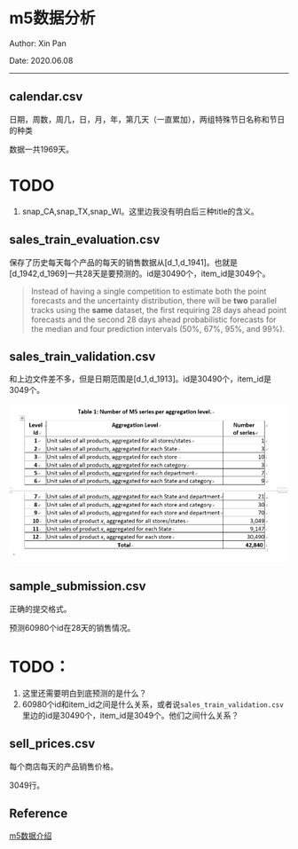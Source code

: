 # m5数据分析

Author: Xin Pan

Date: 2020.06.08

---

## calendar.csv

日期，周数，周几，日，月，年，第几天（一直累加），两组特殊节日名称和节日的种类

数据一共1969天。

# TODO

1. snap_CA,snap_TX,snap_WI。这里边我没有明白后三种title的含义。

## sales_train_evaluation.csv

保存了历史每天每个产品的每天的销售数据从[d_1,d_1941]。也就是[d_1942,d_1969]一共28天是要预测的。id是30490个，item_id是3049个。

> Instead of having a single competition to estimate both the point forecasts and the uncertainty distribution, there will be **two** parallel tracks using the **same** dataset, the first requiring 28 days ahead point forecasts and the second 28 days ahead probabilistic forecasts for the median and four prediction intervals (50%, 67%, 95%, and 99%).

## sales_train_validation.csv

和上边文件差不多，但是日期范围是[d_1,d_1913]。id是30490个，item_id是3049个。

![image-20200609002214351](assets/image-20200609002214351.png)

## sample_submission.csv

正确的提交格式。

预测60980个id在28天的销售情况。

# TODO：

1. 这里还需要明白到底预测的是什么？
2. 60980个id和item_id之间是什么关系，或者说`sales_train_validation.csv`里边的id是30490个，item_id是3049个。他们之间什么关系？

## sell_prices.csv

每个商店每天的产品销售价格。

3049行。

## Reference

[m5数据介绍](https://mofc.unic.ac.cy/m5-competition/)